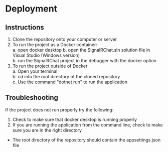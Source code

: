 # Deployment 
## Instructions
1. Clone the repository onto your computer or server
2. To run the project as a Docker container:  
  a. open docker desktop
  b. open the SignalRChat.sln solution file in Visual Studio (Windows version)  
  b. run the SignalRChat project in the debugger with the docker option  
3. To run the project outside of Docker  
  a. Open your terminal  
  b. cd into the root directory of the cloned repository  
  c. Use the command "dotnet run" to run the application  
  
## Troubleshooting
If the project does not run properly try the following:
1. Check to make sure that docker desktop is running properly
2. If you are running the application from the command line, check to make sure you are in the right directory
  - The root directory of the repository should contain the appsettings.json file
